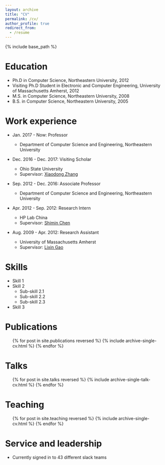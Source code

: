 ```yaml
---
layout: archive
title: "CV"
permalink: /cv/
author_profile: true
redirect_from:
  - /resume
---
```


{% include base_path %}

Education
======
* Ph.D in Computer Science, Northeastern University, 2012
* Visiting Ph.D Student in Electronic and Computer Engineering, University of Massachusetts Amherst, 2012
* M.S. in Computer Science, Northeastern University, 2008
* B.S. in Computer Science, Northeastern University, 2005

Work experience
======
* Jan. 2017 - Now: Professor
  * Department of Computer Science and Engineering, Northeastern University
    
* Dec. 2016 - Dec. 2017: Visiting Scholar
  * Ohio State University
  * Supervisor: [Xiaodong Zhang](https://cse.osu.edu/people/zhang.574)

* Sep. 2012 - Dec. 2016: Associate Professor
  * Department of Computer Science and Engineering, Northeastern University

* Apr. 2012 - Sep. 2012: Research Intern
  * HP Lab China
  * Supervisor: [Shimin Chen](https://www.shimin-chen.com/)
 
* Aug. 2009 - Apr. 2012: Research Assistant
  * University of Massachusetts Amherst
  * Supervisor: [Lixin Gao](https://infosec.cs.umass.edu/person/gao-lixin)
  
Skills
======
* Skill 1
* Skill 2
  * Sub-skill 2.1
  * Sub-skill 2.2
  * Sub-skill 2.3
* Skill 3

Publications
======
  <ul>{% for post in site.publications reversed %}
    {% include archive-single-cv.html %}
  {% endfor %}</ul>
  
Talks
======
  <ul>{% for post in site.talks reversed %}
    {% include archive-single-talk-cv.html  %}
  {% endfor %}</ul>
  
Teaching
======
  <ul>{% for post in site.teaching reversed %}
    {% include archive-single-cv.html %}
  {% endfor %}</ul>
  
Service and leadership
======
* Currently signed in to 43 different slack teams
